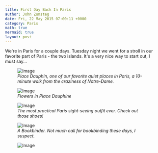 ```yaml
---
title: First Day Back In Paris
author: John Zumsteg
date: Fri, 22 May 2015 07:00:11 +0000
category: Paris
math: true
mermaid: true
layout: post
---
```

We're in Paris for a couple days. Tuesday night we went for a stroll in our favorite part of Paris - the two islands. It's a very nice way to start out, I must say...

<figure class = "landscape">
	<img src="{{"/assets/images/2015/05/DSC04702.jpg" | prepend: site.baseurl  }}" alt="Image" />
	<figcaption><em>Place Dauphin, one of our favorite quiet places in Paris, a 10-minute walk from the craziness of Notre-Dame.</em></figcaption>
</figure>



<figure class = "landscape">
	<img src="{{"/assets/images/2015/05/DSC04696.jpg" | prepend: site.baseurl  }}" alt="Image" />
	<figcaption><em>Flowers in Place Dauphine</em></figcaption>
</figure>



<figure class = "portrait">
	<img src="{{"/assets/images/2015/05/DSC04711.jpg" | prepend: site.baseurl  }}" alt="Image" />
	<figcaption><em>The most practical Paris sight-seeing outfit ever. Check out those shoes!</em></figcaption>
</figure>



<figure class = "portrait">
	<img src="{{"/assets/images/2015/05/DSC04699.jpg" | prepend: site.baseurl  }}" alt="Image" />
	<figcaption><em>A Bookbinder. Not much call for bookbinding these days, I suspect.</em></figcaption>
</figure>



<figure class = "landscape">
	<img src="{{"/assets/images/2015/05/DSC04700.jpg" | prepend: site.baseurl  }}" alt="Image" />
	<figcaption></figcaption>
</figure>


